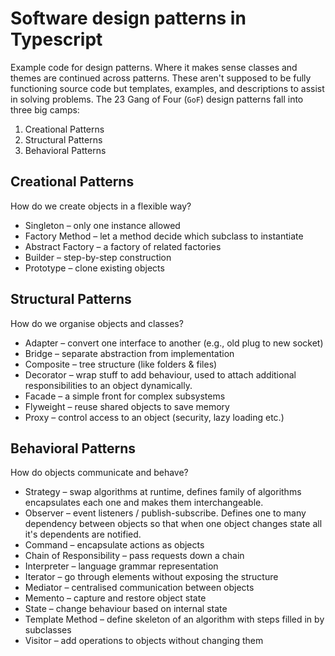 # Software design patterns in Typescript

Example code for design patterns. Where it makes sense classes and themes are continued across patterns.
These aren't supposed to be fully functioning source code but templates, examples, and descriptions to assist in solving problems.
The 23 Gang of Four (`GoF`) design patterns fall into three big camps:

1. Creational Patterns
2. Structural Patterns
3. Behavioral Patterns

## Creational Patterns
How do we create objects in a flexible way?

- Singleton – only one instance allowed
- Factory Method – let a method decide which subclass to instantiate
- Abstract Factory – a factory of related factories
- Builder – step-by-step construction
- Prototype – clone existing objects

## Structural Patterns
How do we organise objects and classes?

- Adapter – convert one interface to another (e.g., old plug to new socket)
- Bridge – separate abstraction from implementation
- Composite – tree structure (like folders & files)
- Decorator – wrap stuff to add behaviour, used to attach additional responsibilities to an object dynamically.
- Facade – a simple front for complex subsystems
- Flyweight – reuse shared objects to save memory
- Proxy – control access to an object (security, lazy loading etc.)

## Behavioral Patterns
How do objects communicate and behave?

- Strategy – swap algorithms at runtime, defines family of algorithms encapsulates each one and makes them interchangeable. 
- Observer – event listeners / publish-subscribe. Defines one to many dependency between objects so that when one object changes state all it's dependents are notified. 
- Command – encapsulate actions as objects
- Chain of Responsibility – pass requests down a chain
- Interpreter – language grammar representation
- Iterator – go through elements without exposing the structure
- Mediator – centralised communication between objects
- Memento – capture and restore object state
- State – change behaviour based on internal state
- Template Method – define skeleton of an algorithm with steps filled in by subclasses
- Visitor – add operations to objects without changing them